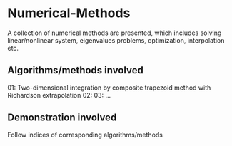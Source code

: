 # Numerical-Methods
A collection of numerical methods are presented, which includes solving linear/nonlinear system, eigenvalues problems, optimization, interpolation etc.

## Algorithms/methods involved
01: Two-dimensional integration by composite trapezoid method with Richardson extrapolation
02: 
03:
...

## Demonstration involved
Follow indices of corresponding algorithms/methods

